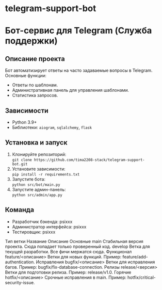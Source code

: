 # telegram-support-bot
# Бот-сервис для Telegram (Служба поддержки)

## Описание проекта
Бот автоматизирует ответы на часто задаваемые вопросы в Telegram.  
Основные функции:  
- Ответы по шаблонам.  
- Административная панель для управления шаблонами.  
- Статистика запросов.  

## Зависимости
- Python 3.9+  
- Библиотеки: `aiogram`, `sqlalchemy`, `flask`  

## Установка и запуск
1. Клонируйте репозиторий:  
   `git clone https://github.com/tima2208-stack/telegram-support-bot.git`  
2. Установите зависимости:  
   `pip install -r requirements.txt`  
3. Запустите бота:  
   `python src/bot/main.py`  
4. Запустите админ-панель:  
   `python src/admin/app.py`  

## Команда
- Разработчик бэкенда: psixxx  
- Администратор интерфейса: psixxx
- Тестировщик: psixxx
  
Тип ветки	Название	Описание
Основные	main	            Стабильная версия проекта. Сюда попадает только проверенный код.
develop	Ветка для текущей разработки. Все фичи мержатся сюда.
Функционал	feature/<описание>	Ветки для новых функций. Пример: feature/add-authentication.
Исправления	bugfix/<описание>	Ветки для исправления багов. Пример: bugfix/fix-database-connection.
Релизы	release/<версия>	Ветки для подготовки релиза. Пример: release/v1.0.
Горячие	hotfix/<описание>	Срочные исправления в main. Пример: hotfix/critical-security-issue.
